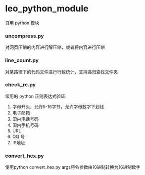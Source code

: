 leo_python_module
=================

自用 python 模块

### uncompress.py
对网页压缩的内容进行解压缩，或者将内容进行压缩

### line_count.py
对某路径下的代码文件进行行数统计，支持递归查找文件夹

### check_re.py
常用的 python 正则表达式验证:

1. 字母开头，允许5-16字节，允许字母数字下划线
2. 电子邮箱
3. 国内电话号码
4. 国内手机号码
5. URL
6. QQ 号
7. IP地址

### convert_hex.py
使用python convert_hex.py args将各参数由10进制转换为16进制数字
